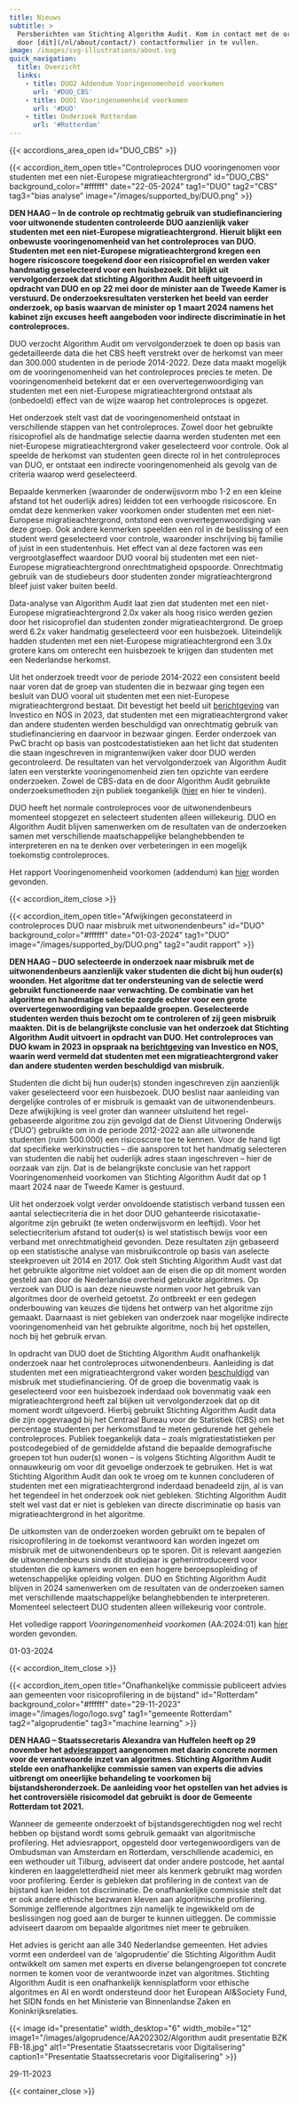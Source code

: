 ```yaml
---
title: Nieuws
subtitle: >
  Persberichten van Stichting Algorithm Audit. Kom in contact met de organisatie
  door [dit](/nl/about/contact/) contactformulier in te vullen.
image: /images/svg-illustrations/about.svg
quick_navigation:
  title: Overzicht
  links:
    - title: DUO2 Addendum Vooringenomenheid voorkomen
      url: '#DUO_CBS'
    - title: DUO1 Vooringenomenheid voorkomen
      url: '#DUO'
    - title: Onderzoek Rotterdam
      url: '#Rotterdam'
---
```


{{< accordions_area_open id="DUO_CBS" >}}

{{< accordion_item_open title="Controleproces DUO vooringenomen voor studenten met een niet-Europese migratieachtergrond" id="DUO_CBS" background_color="#ffffff" date="22-05-2024" tag1="DUO" tag2="CBS" tag3="bias analyse" image="/images/supported_by/DUO.png" >}}

**DEN HAAG – In de controle op rechtmatig gebruik van studiefinanciering
voor uitwonende studenten controleerde DUO aanzienlijk vaker studenten met een niet-Europese
migratieachtergrond. Hieruit blijkt een onbewuste vooringenomenheid van het
controleproces van DUO. Studenten met een niet-Europese migratieachtergrond
kregen een hogere risicoscore toegekend door een risicoprofiel en werden vaker handmatig
geselecteerd voor een huisbezoek. Dit blijkt uit vervolgonderzoek dat stichting
Algorithm Audit heeft uitgevoerd in opdracht van DUO en op 22 mei door de
minister aan de Tweede Kamer is verstuurd. De onderzoeksresultaten versterken
het beeld van eerder onderzoek, op basis waarvan de minister op 1 maart 2024 namens
het kabinet zijn excuses heeft aangeboden voor indirecte discriminatie in het
controleproces.**

DUO verzocht Algorithm Audit om
vervolgonderzoek te doen op basis van gedetailleerde data die het CBS heeft
verstrekt over de herkomst van meer dan 300.000 studenten in de periode
2014-2022. Deze data maakt mogelijk om de vooringenomenheid van het controleproces
precies te meten. De vooringenomenheid betekent dat er een oververtegenwoordiging
van studenten met een niet-Europese migratieachtergrond ontstaat als
(onbedoeld) effect van de wijze waarop het controleproces is opgezet.

Het onderzoek stelt vast dat de vooringenomenheid ontstaat in
verschillende stappen van het controleproces. Zowel door het gebruikte
risicoprofiel als de handmatige selectie daarna werden studenten met een
niet-Europese migratieachtergrond vaker geselecteerd voor controle. Ook al speelde
de herkomst van studenten geen directe rol in het controleproces van DUO, er
ontstaat een indirecte vooringenomenheid als gevolg van de criteria waarop werd
geselecteerd.

Bepaalde kenmerken (waaronder de onderwijsvorm mbo 1-2 en een kleine
afstand tot het ouderlijk adres) leidden tot een verhoogde risicoscore. En
omdat deze kenmerken vaker voorkomen onder studenten met een niet-Europese
migratieachtergrond, ontstond een oververtegenwoordiging van deze groep. Ook
andere kenmerken speelden een rol in de beslissing of een student werd
geselecteerd voor controle, waaronder inschrijving bij familie of juist in een
studentenhuis. Het effect van al deze factoren was een vergrootglaseffect waardoor
DUO vooral bij studenten met een niet-Europese migratieachtergrond onrechtmatigheid
opspoorde. Onrechtmatig gebruik van de studiebeurs door studenten zonder
migratieachtergrond bleef juist vaker buiten beeld.

Data-analyse van Algorithm Audit laat zien dat studenten met een
niet-Europese migratieachtergrond 2.0x vaker als hoog risico werden gezien door
het risicoprofiel dan studenten zonder migratieachtergrond. De groep werd 6.2x
vaker handmatig geselecteerd voor een huisbezoek. Uiteindelijk hadden studenten
met een niet-Europese migratieachtergrond een 3.0x grotere kans om onterecht
een huisbezoek te krijgen dan studenten met een Nederlandse herkomst.

Uit het onderzoek treedt voor de periode 2014-2022 een consistent beeld
naar voren dat de groep van studenten die in bezwaar ging tegen een besluit van
DUO vooral uit studenten met een niet-Europese migratieachtergrond bestaat. Dit
bevestigt het beeld uit [berichtgeving](https://nos.nl/op3/video/2479701-zo-checkt-duo-of-jij-fraudeert-en-dat-systeem-rammelt) van Investico
en NOS in 2023, dat studenten met een migratieachtergrond vaker dan andere
studenten werden beschuldigd van onrechtmatig gebruik van studiefinanciering en
daarvoor in bezwaar gingen. Eerder onderzoek van PwC bracht op basis van
postcodestatistieken aan het licht dat studenten die staan ingeschreven in
migrantenwijken vaker door DUO werden gecontroleerd. De resultaten van het
vervolgonderzoek van Algorithm Audit laten een versterkte vooringenomenheid
zien ten opzichte van eerdere onderzoeken. Zowel de CBS-data en de door
Algorithm Audit gebruikte onderzoeksmethoden zijn publiek toegankelijk ([hier](https://www.cbs.nl/nl-nl/maatwerk/2024/21/ontvangers-uitwonendenbeurs-herkomst-2014-2017-2019-2021-en-2022) en hier te vinden).

DUO heeft het normale controleproces
voor de uitwonendenbeurs momenteel stopgezet en selecteert studenten alleen
willekeurig. DUO en Algorithm Audit blijven samenwerken om de resultaten van de
onderzoeken samen met verschillende maatschappelijke belanghebbenden te
interpreteren en na te denken over verbeteringen in een mogelijk toekomstig controleproces.

Het rapport Vooringenomenheid
voorkomen (addendum) kan [hier](/nl/algoprudence/cases/aa202402_bias-prevented_addendum/) worden gevonden.

{{< accordion_item_close >}}

{{< accordion_item_open title="Afwijkingen geconstateerd in controleproces DUO naar misbruik met uitwonendenbeurs" id="DUO" background_color="#ffffff" date="01-03-2024" tag1="DUO" image="/images/supported_by/DUO.png" tag2="audit rapport" >}}

<b>DEN HAAG – DUO selecteerde in onderzoek naar misbruik met de uitwonendenbeurs aanzienlijk
vaker studenten die dicht bij hun ouder(s) woonden. Het algoritme dat ter ondersteuning van
de selectie werd gebruikt functioneerde naar verwachting. De combinatie van het
algoritme en handmatige selectie zorgde echter voor een grote oververtegenwoordiging
van bepaalde groepen. Geselecteerde studenten werden thuis
bezocht om te controleren of zij geen misbruik maakten. Dit is de belangrijkste conclusie van het
onderzoek dat Stichting Algorithm Audit uitvoert in opdracht van DUO. Het controleproces van DUO kwam in 2023 in opspraak na <a href="https://nos.nl/op3/video/2479701-zo-checkt-duo-of-jij-fraudeert-en-dat-systeem-rammelt" target="_blank">berichtgeving</a> van Investico en NOS, waarin werd vermeld dat studenten met een migratieachtergrond vaker dan andere studenten werden beschuldigd van misbruik.</b>

Studenten die dicht bij hun ouder(s) stonden ingeschreven zijn aanzienlijk
vaker geselecteerd voor een huisbezoek. DUO beslist naar aanleiding van dergelijke
controles of er misbruik is gemaakt van de uitwonendenbeurs. Deze afwijkijking is
veel groter dan wanneer uitsluitend het regel-gebaseerde algoritme zou zijn gevolgd
dat de Dienst Uitvoering Onderwijs (‘DUO’) gebruikte om in de periode 2012-2022
aan alle uitwonende studenten (ruim 500.000) een risicoscore toe te kennen. Voor
de hand ligt dat specifieke werkinstructies – die aansporen tot het handmatig
selecteren van studenten die nabij het ouderlijk adres staan ingeschreven –
hier de oorzaak van zijn. Dat is de belangrijkste conclusie van het rapport Vooringenomenheid
voorkomen van Stichting Algorithm Audit dat op 1 maart 2024 naar de Tweede
Kamer is gestuurd. 

Uit het onderzoek volgt verder onvoldoende
statistisch verband tussen een aantal selectiecriteria die in het door DUO
gehanteerde risicotaxatie-algoritme zijn gebruikt (te weten onderwijsvorm en
leeftijd). Voor het selectiecriterium afstand tot ouder(s) is wel statistisch
bewijs voor een verband met onrechtmatigheid gevonden. Deze resultaten zijn
gebaseerd op een statistische analyse van misbruikcontrole op basis van aselecte
steekproeven uit 2014 en 2017. Ook stelt Stichting Algorithm Audit vast dat het
gebruikte algoritme niet voldoet aan de eisen die op dit moment worden gesteld
aan door de Nederlandse overheid gebruikte algoritmes. Op verzoek van DUO is
aan deze nieuwste normen voor het gebruik van algoritmes door de overheid
getoetst. Zo ontbreekt er een gedegen onderbouwing van keuzes die tijdens het ontwerp
van het algoritme zijn gemaakt. Daarnaast is niet gebleken van onderzoek naar
mogelijke indirecte vooringenomenheid van het gebruikte algoritme, noch bij het
opstellen, noch bij het gebruik ervan.

In opdracht van DUO doet de Stichting
Algorithm Audit onafhankelijk onderzoek naar het controleproces
uitwonendenbeurs. Aanleiding is dat studenten met een migratieachtergrond vaker
worden <a href="https://nos.nl/op3/video/2479701-zo-checkt-duo-of-jij-fraudeert-en-dat-systeem-rammelt" target="_blank">beschuldigd</a>
van misbruik met studiefinanciering. Of de groep die bovenmatig vaak is
geselecteerd voor een huisbezoek inderdaad ook bovenmatig vaak een
migratieachtergrond heeft zal blijken uit vervolgonderzoek dat op dit moment
wordt uitgevoerd. Hierbij gebruikt Stichting Algorithm Audit data die zijn
opgevraagd bij het Centraal Bureau voor de Statistiek (CBS) om het percentage
studenten per herkomstland te meten gedurende het gehele controleproces. Publiek
toegankelijk data – zoals migratiestatistieken per postcodegebied of de gemiddelde
afstand die bepaalde demografische groepen tot hun ouder(s) wonen – is volgens Stichting
Algorithm Audit te onnauwkeurig om voor dit gevoelige onderzoek te gebruiken.
Het is wat Stichting Algorithm Audit dan ook te vroeg om te kunnen concluderen
of studenten met een migratieachtergrond inderdaad benadeeld zijn, al is van
het tegendeel in het onderzoek ook niet gebleken. Stichting Algorithm Audit stelt
wel vast dat er niet is gebleken van directe discriminatie op basis van
migratieachtergrond in het algoritme.

De uitkomsten van de onderzoeken worden gebruikt om te
bepalen of risicoprofilering in de toekomst verantwoord kan worden ingezet om
misbruik met de uitwonendenbeurs op te sporen. Dit is relevant aangezien de
uitwonendenbeurs sinds dit studiejaar is geherintroduceerd voor studenten die
op kamers wonen en een hogere beroepsopleiding of wetenschappelijke opleiding
volgen. DUO en Stichting Algorithm Audit blijven in 2024 samenwerken om de
resultaten van de onderzoeken samen met verschillende maatschappelijke belanghebbenden
te interpreteren. Momenteel selecteert DUO studenten alleen willekeurig voor
controle.

Het volledige rapport *Vooringenomenheid voorkomen* (AA:2024:01) kan [hier](https://algorithmaudit.eu/nl/algoprudence/cases/aa202401_bias-prevented/) worden gevonden.

01-03-2024

{{< accordion_item_close >}}

{{< accordion_item_open title="Onafhankelijke commissie publiceert advies aan gemeenten voor risicoprofilering in de bijstand" id="Rotterdam" background_color="#ffffff" date="29-11-2023" image="/images/logo/logo.svg" tag1="gemeente Rotterdam" tag2="algoprudentie" tag3="machine learning" >}}

**DEN HAAG – Staatssecretaris Alexandra van Huffelen heeft op 29 november het [adviesrapport](/algoprudence/cases/risk-profiling-for-social-welfare-reexamination-aa202302/) aangenomen met daarin concrete normen voor de verantwoorde inzet van algoritmes. Stichting Algorithm Audit stelde een onafhankelijke commissie samen van experts die advies uitbrengt om oneerlijke behandeling te voorkomen bij bijstandsheronderzoek. De aanleiding voor het opstellen van het advies is het controversiële risicomodel dat gebruikt is door de Gemeente Rotterdam tot 2021.**

Wanneer de gemeente onderzoekt of bijstandsgerechtigden nog wel recht hebben op bijstand wordt soms gebruik gemaakt van algoritmische profilering. Het adviesrapport, opgesteld door vertegenwoordigers van de Ombudsman van Amsterdam en Rotterdam, verschillende academici, en een wethouder uit Tilburg, adviseert dat onder andere postcode, het aantal kinderen en laaggeletterdheid niet meer als kenmerk gebruikt mag worden voor profilering. Eerder is gebleken dat profilering in de context van de bijstand kan leiden tot discriminatie. De onafhankelijke commissie stelt dat er ook andere ethische bezwaren kleven aan algoritmische profilering. Sommige zelflerende algoritmes zijn namelijk te ingewikkeld om de beslissingen nog goed aan de burger te kunnen uitleggen. De commissie adviseert daarom om bepaalde algoritmes niet meer te gebruiken.

Het advies is gericht aan alle 340 Nederlandse gemeenten. Het advies vormt een onderdeel van de ‘algoprudentie’ die Stichting Algorithm Audit ontwikkelt om samen met experts en diverse belangengroepen tot concrete normen te komen voor de verantwoorde inzet van algoritmes. Stichting Algorithm Audit is een onafhankelijk kennisplatform voor ethische algoritmes en AI en wordt ondersteund door het European AI\&Society Fund, het SIDN fonds en het Ministerie van Binnenlandse Zaken en Koninkrijksrelaties.

{{< image id="presentatie" width_desktop="6" width_mobile="12" image1="/images/algoprudence/AA202302/Algorithm audit presentatie BZK FB-18.jpg" alt1="Presentatie Staatssecretaris voor Digitalisering" caption1="Presentatie Staatssecretaris voor Digitalisering" >}}

29-11-2023

{{< container_close >}}
